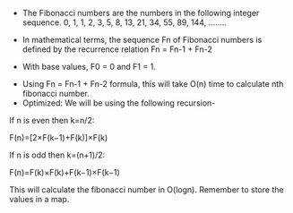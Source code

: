 
- The Fibonacci numbers are the numbers in the following integer sequence.
0, 1, 1, 2, 3, 5, 8, 13, 21, 34, 55, 89, 144, ……..

- In mathematical terms, the sequence Fn of Fibonacci numbers is defined by the recurrence relation 
Fn = Fn-1 + Fn-2

- With base values, 
F0 = 0 and F1 = 1.

* Using Fn = Fn-1 + Fn-2 formula, this will take O(n) time to calculate nth fibonacci number.
* Optimized:
We will be using the following recursion-

If n is even then k=n/2:

F(n)=[2×F(k−1)+F(k)]×F(k)

If n is odd then k=(n+1)/2:

F(n)=F(k)×F(k)+F(k−1)×F(k−1)


This will calculate the fibonacci number in O(logn). Remember to store the values in a map.
